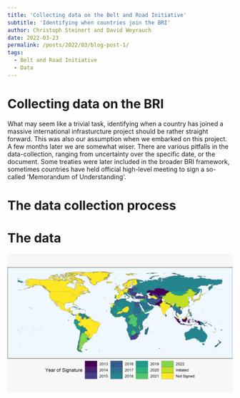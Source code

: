 ```yaml
---
title: 'Collecting data on the Belt and Road Initiative'
subtitle: 'Identifying when countries join the BRI'
author: Christoph Steinert and David Weyrauch
date: 2022-03-23
permalink: /posts/2022/03/blog-post-1/
tags:
  - Belt and Road Initiative
  - Data
---
```


# Collecting data on the BRI

What may seem like a trivial task, identifying when a country has joined a massive international infrasturcture project should be rather straight forward. This was also our assumption when we embarked on this project. A few months later we are somewhat wiser. There are various pitfalls in the data-collection, ranging from uncertainty over the specific date, or the document. Some treaties were later included in the broader BRI framework, sometimes countries have held official high-level meeting to sign a so-called 'Memorandum of Understanding'.


# The data collection process



# The data

![Global membership in the BRI](/images/bri-membership/worldmap.jpg)